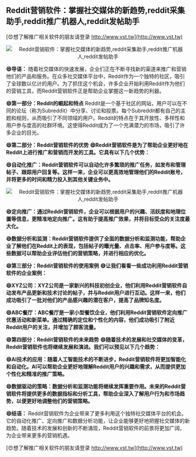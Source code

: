 ## **Reddit营销软件：掌握社交媒体的新趋势,reddit采集助手,reddit推广机器人,reddit发帖助手**

[😍想了解推广相关软件的朋友请登录 http://www.vst.tw](http://www.vst.tw)

 <center><img src="https://vst.tw/MP4/tuiguang/png/1.png" alt="Reddit营销软件：掌握社交媒体的新趋势,reddit采集助手,reddit推广机器人,reddit发帖助手"></center>

**😄导语：**
随着社交媒体的快速发展，企业们正在不断寻找新的渠道来推广和营销他们的产品和服务。在众多社交媒体平台中，Reddit作为一个独特的社区，吸引了全球数以亿计的用户。为了抓住这个机会，许多企业开始利用Reddit作为他们的营销工具，而Reddit营销软件正是帮助企业掌握这一新趋势的利器。

**😄第一部分：Reddit的崛起和特点**
Reddit是一个基于社区的网站，用户可以在不同的论坛（称为Subreddit）中分享、讨论和投票。每个Subreddit都有自己的主题和规则，从而吸引了不同领域的用户。Reddit的特点在于其开放性、多样性和用户参与度高的社群环境。这使得Reddit成为了一个充满潜力的市场，吸引了许多企业的目光。

**😄第二部分：Reddit营销软件的优势**
**😄Reddit营销软件是为了帮助企业更好地在Reddit上进行推广和营销而开发的工具。它具有以下几个优势：**

**😄自动化推广：Reddit营销软件可以自动化许多繁琐的推广任务，如发布和管理帖子、跟踪用户回复等。这样一来，企业可以更高效地管理他们的Reddit账号，并将更多的时间和精力投入到其他关键业务中。**

 <center><img src="https://vst.tw/MP4/tuiguang/png/5.png" alt="Reddit营销软件：掌握社交媒体的新趋势,reddit采集助手,reddit推广机器人,reddit发帖助手"></center>

**😄定向推广：通过Reddit营销软件，企业可以根据用户的兴趣、活跃度和地理位置等信息，更精准地定向推广。这有助于提高推广效果，并将目标受众的关注度最大化。**

**😄数据分析和监测：Reddit营销软件提供了全面的数据分析和监测功能，帮助企业了解他们在Reddit上的表现，包括帖子的曝光量、点击率、用户参与度等。这些数据可以帮助企业评估他们的营销策略，并进行相应的优化。**

**😄第三部分：Reddit营销软件的使用案例**
**😄让我们看看一些成功利用Reddit营销软件的企业案例：**

**😄XYZ公司：XYZ公司是一家新兴的科技初创企业，他们利用Reddit营销软件自动发布产品更新和技术讨论的帖子，并与Reddit用户进行互动。这样一来，他们成功吸引了一批对他们的产品感兴趣的潜在客户，提高了品牌知名度。**

**😄ABC餐厅：ABC餐厅是一家小型餐饮企业，他们利用Reddit营销软件定向推广优惠活动和新菜单。通过精确的定位和个性化的内容，他们成功吸引了附近Reddit用户的关注，并增加了顾客流量。**

**😄第四部分：Reddit营销软件的未来趋势**
**😄随着技术的发展和社交媒体的变革，Reddit营销软件也将继续发展和演进。我们可以预见以下几个趋势：**

**😄AI技术的应用：随着人工智能技术的不断进步，Reddit营销软件将更加智能化和自动化。AI可以帮助企业更好地理解Reddit用户的兴趣和需求，从而提供更加个性化和精准的推广策略。**

**😄数据驱动的策略：数据分析和监测功能将继续发挥重要作用。未来的Reddit营销软件将提供更多的数据指标和分析工具，帮助企业深入了解用户行为和市场趋势，以便更好地调整他们的营销策略。**

**😄结语：**
Reddit营销软件为企业带来了更多利用这个独特社交媒体平台的机会。它的自动化推广、定向推广和数据分析功能，让企业能够更好地把握社交媒体的新趋势。随着技术的发展和创新的不断涌现，Reddit营销软件的前景将更加广阔，为企业带来更多的营销机遇。

[😍想了解推广相关软件的朋友请登录 http://www.vst.tw](http://www.vst.tw)



